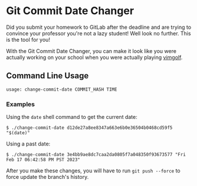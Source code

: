 # Git Commit Date Changer

Did you submit your homework to GitLab after the deadline and are trying to convince
your professor you're not a lazy student! Well look no further. This is the tool for you!

With the Git Commit Date Changer, you can make it look like you were actually working on your
school when you were actually playing [vimgolf](https://www.vimgolf.com/).

## Command Line Usage
```
usage: change-commit-date COMMIT_HASH TIME
```

### Examples

Using the `date` shell command to get the current date:
```
$ ./change-commit-date d12de27a8ee8347a663e6b0e36504b0468cd59f5 "$(date)"
```

Using a past date:
```
$ ./change-commit-date 3e4bb9ae8dc7caa2da0805f7a048350f93673577 "Fri Feb 17 06:42:58 PM PST 2023"
```

After you make these changes, you will have to run `git push --force` to force update the branch's
history.

